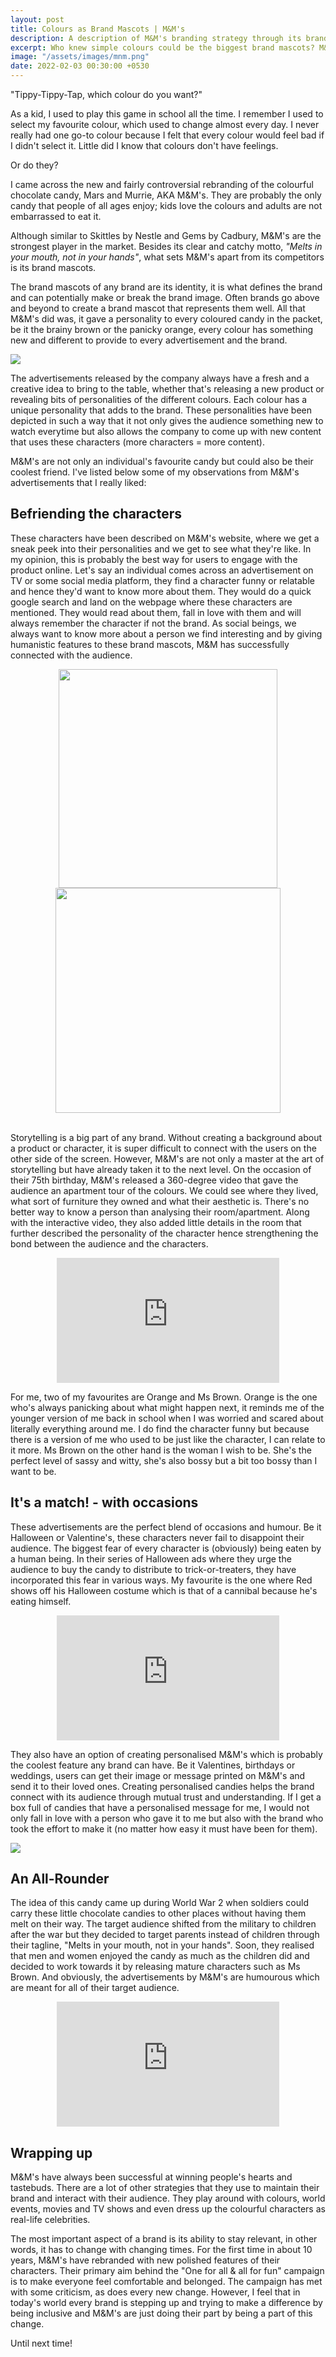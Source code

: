 ```yaml
---
layout: post
title: Colours as Brand Mascots | M&M's
description: A description of M&M's branding strategy through its brand mascots
excerpt: Who knew simple colours could be the biggest brand mascots? M&M's are one of the favourite snacks of both adults and children across the globe. In this article, I talk about some of the observations I made while going through the advertisements released by M&M's.
image: "/assets/images/mnm.png"
date: 2022-02-03 00:30:00 +0530
---
```


"Tippy-Tippy-Tap, which colour do you want?"

As a kid, I used to play this game in school all the time. I remember I used to select my favourite colour, which used to change almost every day. I never really had one go-to colour because I felt that every colour would feel bad if I didn't select it. Little did I know that colours don't have feelings.

Or do they?

I came across the new and fairly controversial rebranding of the colourful chocolate candy, Mars and Murrie, AKA M&M's. They are probably the only candy that people of all ages enjoy; kids love the colours and adults are not embarrassed to eat it. 

Although similar to Skittles by Nestle and Gems by Cadbury, M&M's are the strongest player in the market. Besides its clear and catchy motto, *"Melts in your mouth, not in your hands"*, what sets M&M's apart from its competitors is its brand mascots. 

The brand mascots of any brand are its identity, it is what defines the brand and can potentially make or break the brand image. Often brands go above and beyond to create a brand mascot that represents them well. All that M&M's did was, it gave a personality to every coloured candy in the packet, be it the brainy brown or the panicky orange, every colour has something new and different to provide to every advertisement and the brand.

<img src="/assets/images/mnm-group-picture.jpg" />

The advertisements released by the company always have a fresh and a creative idea to bring to the table, whether that's releasing a new product or revealing bits of personalities of the different colours. Each colour has a unique personality that adds to the brand. These personalities have been depicted in such a way that it not only gives the audience something new to watch everytime but also allows the company to come up with new content that uses these characters (more characters = more content).

M&M's are not only an individual's favourite candy but could also be their coolest friend. I've listed below some of my observations from M&M's advertisements that I really liked:

## Befriending the characters 
These characters have been described on M&M's website, where we get a sneak peek into their personalities and we get to see what they're like. In my opinion, this is probably the best way for users to engage with the product online. Let's say an individual comes across an advertisement on TV or some social media platform, they find a character funny or relatable and hence they'd want to know more about them. They would do a quick google search and land on the webpage where these characters are mentioned. They would read about them, fall in love with them and will always remember the character if not the brand. As social beings, we always want to know more about a person we find interesting and by giving humanistic features to these brand mascots, M&M has successfully connected with the audience.
<center>
<img style="width:350px;" src="/assets/images/red-interview.PNG" />
<img style="width:360px;" src="/assets/images/yellow-interview.PNG" />
</center>
<br>

Storytelling is a big part of any brand. Without creating a background about a product or character, it is super difficult to connect with the users on the other side of the screen. However, M&M's are not only a master at the art of storytelling but have already taken it to the next level. On the occasion of their 75th birthday, M&M's released a 360-degree video that gave the audience an apartment tour of the colours. We could see where they lived, what sort of furniture they owned and what their aesthetic is. There's no better way to know a person than analysing their room/apartment. Along with the interactive video, they also added little details in the room that further described the personality of the character hence strengthening the bond between the audience and the characters.

<center><iframe 
			src="https://www.youtube-nocookie.com/embed/J1VKV3_uDOo?modestbranding=1&rel=0&theme=light&color=white"
			allowfullscreen="" frameborder="0" height="200px" width="355.56px"></iframe></center>

For me, two of my favourites are Orange and Ms Brown. Orange is the one who's always panicking about what might happen next, it reminds me of the younger version of me back in school when I was worried and scared about literally everything around me. I do find the character funny but because there is a version of me who used to be just like the character, I can relate to it more. Ms Brown on the other hand is the woman I wish to be. She's the perfect level of sassy and witty, she's also bossy but a bit too bossy than I want to be.

## It's a match! - with occasions 
These advertisements are the perfect blend of occasions and humour. Be it Halloween or Valentine's, these characters never fail to disappoint their audience. The biggest fear of every character is (obviously) being eaten by a human being. In their series of Halloween ads where they urge the audience to buy the candy to distribute to trick-or-treaters, they have incorporated this fear in various ways. My favourite is the one where Red shows off his Halloween costume which is that of a cannibal because he's eating himself. 

<center><iframe 
			src="https://www.youtube-nocookie.com/embed/ydXBMLtSdys?modestbranding=1&rel=0&theme=light&color=white"
			allowfullscreen="" frameborder="0" height="200px" width="355.56px"></iframe></center>

They also have an option of creating personalised M&M's which is probably the coolest feature any brand can have. Be it Valentines, birthdays or weddings, users can get their image or message printed on M&M's and send it to their loved ones. Creating personalised candies helps the brand connect with its audience through mutual trust and understanding. If I get a box full of candies that have a personalised message for me, I would not only fall in love with a person who gave it to me but also with the brand who took the effort to make it (no matter how easy it must have been for them).

<img src="/assets/images/personalised-mnm.jpg" />

## An All-Rounder
The idea of this candy came up during World War 2 when soldiers could carry these little chocolate candies to other places without having them melt on their way. The target audience shifted from the military to children after the war but they decided to target parents instead of children through their tagline, "Melts in your mouth, not in your hands". Soon, they realised that men and women enjoyed the candy as much as the children did and decided to work towards it by releasing mature characters such as Ms Brown. And obviously, the advertisements by M&M's are humourous which are meant for all of their target audience.

<center><iframe 
			src="https://www.youtube-nocookie.com/embed/hmytUKMZeo4?modestbranding=1&rel=0&theme=light&color=white"
			allowfullscreen="" frameborder="0" height="200px" width="355.56px"></iframe></center>

## Wrapping up
M&M's have always been successful at winning people's hearts and tastebuds. There are a lot of other strategies that they use to maintain their brand and interact with their audience. They play around with colours, world events, movies and TV shows and even dress up the colourful characters as real-life celebrities.

The most important aspect of a brand is its ability to stay relevant, in other words, it has to change with changing times. For the first time in about 10 years, M&M's have rebranded with new polished features of their characters. Their primary aim behind the "One for all & all for fun" campaign is to make everyone feel comfortable and belonged. The campaign has met with some criticism, as does every new change. However, I feel that in today's world every brand is stepping up and trying to make a difference by being inclusive and M&M's are just doing their part by being a part of this change.

Until next time!




